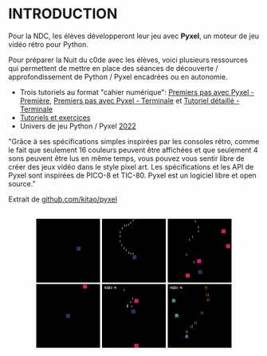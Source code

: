 # INTRODUCTION

Pour la NDC, les élèves développeront leur jeu avec **Pyxel**, un moteur de jeu vidéo rétro pour Python.

Pour préparer la Nuit du c0de avec les élèves, voici plusieurs ressources qui permettent de mettre en place des séances de découverte / approfondissement de Python / Pyxel encadrées ou en autonomie.

* Trois tutoriels au format "cahier numérique": [Premiers pas avec Pyxel - Première](www.cahiernum.net/J682W5), [Premiers pas avec Pyxel - Terminale](www.cahiernum.net/KV8H5B) et [Tutoriel détaillé - Terminale](www.cahiernum.net/CGS8UD)
* [Tutoriels et exercices](/DOCUMENTATION/PYTHON/TUTORIELS)
* Univers de jeu Python / Pyxel [2022](/DOCUMENTATION/PYTHON/03-univers-python-2022/)

"Grâce à ses spécifications simples inspirées par les consoles rétro, comme le fait que seulement 16 couleurs peuvent être affichées et que seulement 4 sons peuvent être lus en même temps, vous pouvez vous sentir libre de créer des jeux vidéo dans le style pixel art. Les spécifications et les API de Pyxel sont inspirées de PICO-8 et TIC-80. Pyxel est un logiciel libre et open source." 

Extrait de [github.com/kitao/pyxel](https://github.com/kitao/pyxel/blob/main/docs/README.fr.md)

<br />
<center>
<img src="https://raw.githubusercontent.com/nuitducode/DOCUMENTATION/main/docs/assets/images/tutoriels/pyxel-tutoriel-01.gif" width=128 />
<img src="https://raw.githubusercontent.com/nuitducode/DOCUMENTATION/main/docs/assets/images/tutoriels/pyxel-tutoriel-02.gif" width=128 />
<img src="https://raw.githubusercontent.com/nuitducode/DOCUMENTATION/main/docs/assets/images/tutoriels/pyxel-tutoriel-03.gif" width=128 />
<img src="https://raw.githubusercontent.com/nuitducode/DOCUMENTATION/main/docs/assets/images/tutoriels/pyxel-tutoriel-04.gif" width=128 />
<img src="https://raw.githubusercontent.com/nuitducode/DOCUMENTATION/main/docs/assets/images/tutoriels/pyxel-tutoriel-05.gif" width=128 />
<img src="https://raw.githubusercontent.com/nuitducode/DOCUMENTATION/main/docs/assets/images/tutoriels/pyxel-tutoriel-06.gif" width=128 />
</center>
